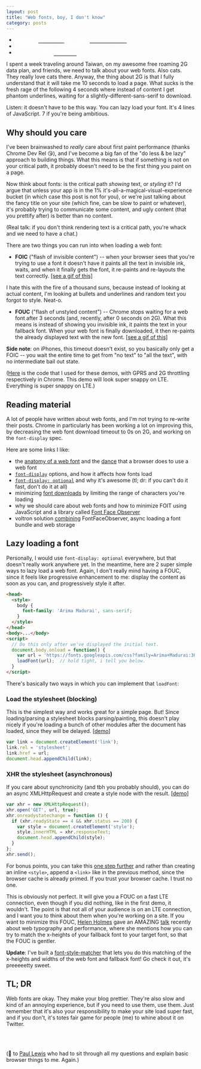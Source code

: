 ```yaml
---
layout: post
title: "Web fonts, boy, I don't know"
category: posts
---
```


<ul>
<li>
  <span style="color: white;">phantom
  <span style="border-bottom:1px solid black;">underlines</span>. isn't this
  <span style="border-bottom:1px solid black;">amaaaaaazing.</span>
  </span>
</li>
<li><span style="color: white;">i love waiting for 8 seconds and seeing this.</span></li>
<li>
  <span style="color: white;">look at it. srsly.
  <span style="border-bottom:1px solid black;">looooook</span>at it.
  </span>
</li>
</ul>

I spent a week traveling around Taiwan, on my awesome free roaming 2G data plan, and friends,
we need to talk about your web fonts. Also cats. They really love cats there.
Anyway, the thing about 2G is that I fully understand
that it will take me 10 seconds to load a page. What sucks is the fresh rage of
the following 4 seconds
where instead of content I get phantom underlines, waiting for
a slightly-different-sans-serif to download.

Listen: it doesn't have to be this way. You can lazy load your font. It's 4 lines
of JavaScript. 7 if you're being ambitious.

## Why should you care
I've been brainwashed to _really_ care about first paint performance (thanks Chrome Dev Rel 😘),
and I've become a big fan of the "do less & be lazy" approach to building things.
What this means is that if something is not on your critical path, it probably doesn't
need to be the first thing you paint on a page.

Now think about fonts: is the critical path _showing_ text, or _styling_ it? I'd
argue that unless your app is in the 1% it's-all-a-magical-visual-experience bucket (in which case
  this post is not for you), or we're just talking about the fancy title on your site (which fine, can 
  be slow to paint or whatever), 
it's probably trying to communicate some content, and ugly content (that you prettify after) is better than no content.

(Real talk: if you don't think rendering text is a critical path, you're whack and we need to have a chat.)

There are two things you can run into when loading a web font:

- **FOIC** ("flash of invisible content") -- when your browser sees that
you're trying to use a font it doesn't have it paints all the text in
invisible ink, waits, and when it finally gets the font, it re-paints and re-layouts the text correctly.
[[see a gif of this]](https://cloud.githubusercontent.com/assets/1369170/19876828/0aa7d0d6-9f97-11e6-86c8-b7e2c80a9986.gif)

I hate this with the fire of a thousand suns, because instead of looking at actual content,
I'm looking at bullets and underlines and random text you forgot to style. Neat-o.

- **FOUC** ("flash of unstyled content") -- Chrome stops waiting for a web font after 3 seconds (and, recently, after 0 seconds on 2G). What this means is instead of showing you invisible ink, it paints the text in your fallback
font. When your web font is finally downloaded, it then re-paints the already displayed text with the new font.
[[see a gif of this]](https://cloud.githubusercontent.com/assets/1369170/19876827/0aa5c8d6-9f97-11e6-81a2-13fa35f6bbc9.gif)

**Side note**: on iPhones, this timeout doesn't exist, so you basically only get a FOIC -- you wait the entire
time to get from "no text" to "all the text", with no intermediate bail out state.

([Here](http://output.jsbin.com/felocuh) is the code that I used for these demos,
with GPRS and 2G throttling respectively in Chrome. This demo will look super snappy
on LTE. Everything is super snappy on LTE.)

## Reading material
A lot of people have written about web fonts, and I'm not trying to re-write their
posts. Chrome in particularly has been working a lot on improving this, by
decreasing the web font download timeout to 0s on 2G, and working on the `font-display` spec.

Here are some links I like:

- the [anatomy of a web font](https://developers.google.com/web/fundamentals/performance/optimizing-content-efficiency/webfont-optimization) and the
[dance](https://developers.google.com/web/fundamentals/performance/optimizing-content-efficiency/webfont-optimization#webfonts_and_the_critical_rendering_path) that a browser does to use a web font
- [`font-display`](https://developers.google.com/web/updates/2016/02/font-display)
options, and how it affects how fonts load
- [`font-display: optional`](https://groups.google.com/a/chromium.org/forum/m/#!msg/blink-dev/7s4-eQTAxqs/SoahsGpMAQAJ) and why it's awesome (tl; dr: if you can't do it fast, don't do it at all)
- minimizing [font downloads](https://jakearchibald.com/2014/minimising-font-downloads/) by limiting
the range of characters you're loading
- why we should care about web fonts and how to minimize FOIT using JavaScript and a library called [Font Face Observer](http://helenvholmes.com/writing/type-is-your-right)
- voltron solution [combining](https://jeremenichelli.github.io/2016/05/font-loading-strategy-static-generated-sites/) FontFaceObserver, async loading a font bundle and web storage

## Lazy loading a font
Personally, I would use `font-display: optional` everywhere, but that doesn't really work anywhere yet.
In the meantime, here are 2 super simple ways to lazy load a web font.
Again, I don't really mind having a FOUC, since it feels like progressive enhancement to me:
display the content as soon as you can, and progressively style it after.

```html
<head>
  <style>
    body {
      font-family: 'Arima Madurai', sans-serif;
    }
  </style>
</head>
<body>...</body>
<script>
  // Do this only after we've displayed the initial text.
  document.body.onload = function() {
    var url = 'https://fonts.googleapis.com/css?family=Arima+Madurai:300,400,500';
    loadFont(url);  // hold tight, i tell you below.
  }
</script>
```

There's basically two ways in which you can implement that `loadFont`:

### Load the stylesheet (blocking)
This is the simplest way and works great for a simple page. But! Since loading/parsing
a stylesheet blocks parsing/painting, this doesn't play nicely if you're loading a bunch
of other modules after the document has loaded, since they will be delayed. [[demo](http://output.jsbin.com/cijokog)]

```js
var link = document.createElement('link');
link.rel = 'stylesheet';
link.href = url;
document.head.appendChild(link);
```

### XHR the stylesheet (asynchronous)
If you care about synchronicity (and tbh you probably should), you can do an async
XMLHttpRequest and create a style node with the result. [[demo](http://output.jsbin.com/veqiyuy)]

```js
var xhr = new XMLHttpRequest();
xhr.open('GET', url, true);
xhr.onreadystatechange = function () {
  if (xhr.readyState == 4 && xhr.status == 200) {
    var style = document.createElement('style');
    style.innerHTML = xhr.responseText;
    document.head.appendChild(style);
  }
};
xhr.send();
```

For bonus points, you can take this [one step further](https://github.com/GoogleChrome/devsummit/blob/master/scripts/utils.js#L34) and
rather than creating an inline `<style>`,
append a `<link>` like in the previous method, since the browser cache is already
primed. If you trust your browser cache. I trust no one.

This is obviously not perfect. It will give you a FOUC on a fast LTE connection,
even though if you did nothing, like in the first demo, it wouldn't. The point is that
not all of your audience is on an LTE connection, and I want you to think about them
when you're working on a site. If you want to
minimize this FOUC, [Helen Holmes](https://twitter.com/helenvholmes) gave an AMAZING [talk](https://www.youtube.com/watch?v=emLfXChvVPQ) recently about web typography and performance, where she mentions how you
can try to match the x-heights of your fallback font to your target font, so that the FOUC is gentler.

**Update**: I've built a [font-style-matcher](https://meowni.ca/font-style-matcher/) that lets you do this matching of the x-heights and widths of the web font and fallback font! Go check it out, it's preeeeetty sweet.

## TL; DR
Web fonts are okay. They make your blog prettier. They're also slow and kind of an
annoying experience, but if you need to use them, use them. Just remember that it's
also your responsibility to make your site load super fast, and if you don't,
it's totes fair game for people (me) to whine about it on Twitter.

<br><br>

(🍹 to [Paul Lewis](https://twitter.com/aerotwist) who had to sit through all
my questions and explain basic browser things to me. Again.)
